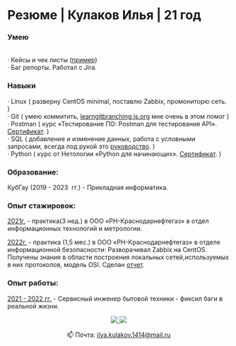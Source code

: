 <!DOCTYPE HTML>
<html>
 <head>
  <meta charset="utf-8">
 </head>
 <body>
<h1>Резюме | Кулаков Илья | 21 год</h1>
<h3>Умею </h3>
<p>
<p><br>·	Кейсы и чек листы (<a href="https://docs.google.com/spreadsheets/d/1joMOKHzUakhHLWhip4ywX00chuYse0HA/edit?usp=sharing&ouid=104128891584423744185&rtpof=true&sd=true">пример</a>)</br>
·	Баг репорты. Работал с Jira.
</p>
<h3> Навыки </h3>
<p>
·	Linux ( разверну CentOS minimal, поставлю Zabbix, промониторю сеть. )<br>
·	Git ( умею коммитить, <a href="https://learngitbranching.js.org/?locale=ru_RU">learngitbranching.js.org</a> мне очень в этом помог )<br>
·	Postman ( курс «Тестирование ПО: Postman для тестирования API». <a href="https://stepik.org/certificate/9d37167d3beef7f32977fa3280664bed06480a1b.pdf">Сертификат</a>. )<br>
·	SQL ( добавление и изменение данных, работа с условными запросами, всегда под рукой это <a href="https://proselyte.net/">руководство</a>. )<br>
·	Python ( курс от Нетологии «Python для начинающих». <a href="https://disk.yandex.ru/i/G2KFpucXJtN7rQ">Сертификат</a>. )<br>
</p>
<h3>Образование:</h3>

<p>КубГау (2019 - 2023  гг.) - Прикладная информатика.

<h3>Опыт стажировок:</h3>

<ins>2021г.</ins> - практика(3 нед.) в ООО «РН-Краснодарнефтегаз» в отдел информационных технологий и метрологии.

<ins>2022г.</ins> - практика (1,5 мес.) в ООО «РН-Краснодарнефтегаз» в отделе информационной безопасности: Разворачивал Zabbix на CentOS. Получены знания в области построения локальных сетей,используемых в них протоколов, модель OSI. Сделан <a href="">отчет</a>.
</p>
<h3>Опыт работы:</h3>

<ins>2021 - 2022 гг.</ins> - Сервисный инженер бытовой техники - фиксил баги в реальной жизни.

<p align='center'>
   <a href="https://vk.com/defibrilyatorr">
       <img src="https://img.shields.io/badge/-%D0%92%D0%BA%D0%BE%D0%BD%D1%82%D0%B0%D0%BA%D1%82%D0%B5-blue?style=for-the-badge&logo=VK"/>
   </a>
   <a href="https://t.me/defibrilyatorr">
       <img src="https://img.shields.io/badge/Telegram-2CA5E0?style=for-the-badge&logo=telegram&logoColor=white"/>
   </a>
<p align='center'>
   📫 Почта: <a href='mailto:ilya.kulakov.1414@mail.ru'>ilya.kulakov.1414@mail.ru</a>
</p>
</body>
</html>
 
